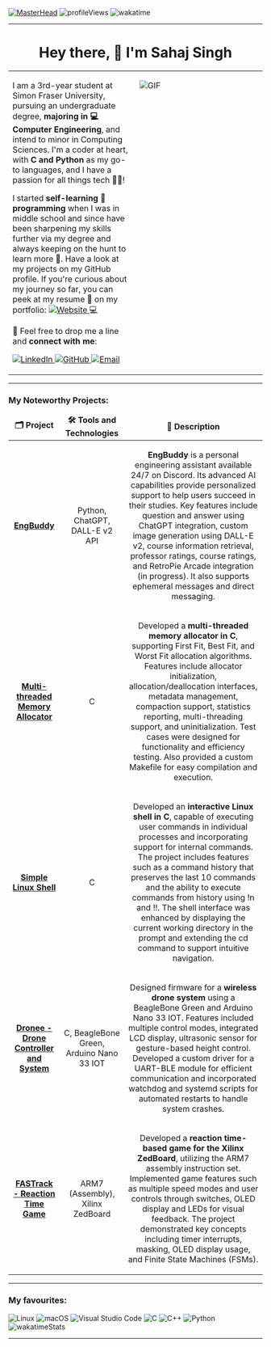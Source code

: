 [![MasterHead](https://user-images.githubusercontent.com/74038190/240304579-c288471c-be67-4fbb-af44-1c63ee9ed280.png)](http://www.sahajs.com)
![profileViews](https://komarev.com/ghpvc/?username=satiresage&label=Profile%20views&color=0e75b6&style=flat)
![wakatime](https://wakatime.com/badge/user/dc74a915-559e-4e2c-bc21-8f56febb5c74.svg)

-----
<h1 align="center">Hey there, 👋 I'm Sahaj Singh</h1>
<table border="0">
<tr>
<td valign="top" width="50%">
  
I am a 3rd-year student at Simon Fraser University, pursuing an undergraduate degree, <b>majoring in 💻 Computer Engineering</b>, and intend to minor in Computing Sciences. I'm a coder at heart, with <b>C and Python</b> as my go-to languages, and I have a passion for all things tech 👨‍💻!

I started <b>self-learning 🌱 programming</b> when I was in middle school and since have been sharpening my skills further via my degree and always keeping on the hunt to learn more 🔭. Have a look at my projects on my GitHub profile. If you're curious about my journey so far, you can peek at my resume 📜 on my portfolio:
<a href="http://www.sahajs.com">
  <img alt="Website" src="https://img.shields.io/badge/website-000000?style=for-the-badge&logo=About.me&logoColor=white" />
</a>💻

💬 Feel free to drop me a line and <b>connect with me</b>:
<p align="left">  
  <a href="https://www.linkedin.com/in/sahaj--singh/">
    <img alt="LinkedIn" src="https://img.shields.io/badge/LinkedIn-0077B5?style=flat-square&logo=linkedin&logoColor=white" />
  </a>
  
  <a href="https://github.com/SatireSage">
    <img alt="GitHub" src="https://img.shields.io/badge/GitHub-181717?style=flat-square&logo=github&logoColor=white" />
  </a>

  <a href="mailto:sahaj_singh@sfu.ca">
  <img alt="Email" src="https://img.shields.io/badge/Email-43853d?style=flat-square&logo=minutemailer&logoColor=white" />
</a>
</p>
</td>
<td valign="top" width="50%">

![GIF](https://github.com/SatireSage/SatireSage/assets/49692422/05c18881-e493-4b71-a64f-b0ee428115e1)

</td>
</tr>
</table>

-----
<h3 align="left"> My Noteworthy Projects:</h3>
<table>
  <thead align="center">
    <tr border: none;>
      <td><b>🗂️ Project</b></td>
      <td><b>🛠️ Tools and Technologies</b></td>
      <td><b>📝 Description</b></td>
    </tr>
  </thead>
  <tbody>
    <tr align="center">
      <td><a href="https://github.com/SatireSage/EngBuddy"><b>EngBuddy</b></a></td>
      <td><p>Python, ChatGPT, DALL-E v2 API</p></td>
      <td><p><b>EngBuddy</b> is a personal engineering assistant available 24/7 on Discord. Its advanced AI capabilities provide personalized support to help users succeed in their studies. Key features include question and answer using ChatGPT integration, custom image generation using DALL-E v2, course information retrieval, professor ratings, course ratings, and RetroPie Arcade integration (in progress). It also supports ephemeral messages and direct messaging.</p></td>
    </tr>
    <tr align="center">
      <td><a href="https://github.com/SatireSage/Multi-threaded-Memory-Allocator"><b>Multi-threaded Memory Allocator</b></a></td>
      <td><p>C</p></td>
      <td><p>Developed a <b>multi-threaded memory allocator in C</b>, supporting First Fit, Best Fit, and Worst Fit allocation algorithms. Features include allocator initialization, allocation/deallocation interfaces, metadata management, compaction support, statistics reporting, multi-threading support, and uninitialization. Test cases were designed for functionality and efficiency testing. Also provided a custom Makefile for easy compilation and execution.</p></td>
    </tr>
    <tr align="center">
      <td><a href="https://github.com/SatireSage/Simple-Linux-Shell"><b>Simple Linux Shell</b></a></td>
      <td><p>C</p></td>
      <td><p>Developed an <b>interactive Linux shell in C</b>, capable of executing user commands in individual processes and incorporating support for internal commands. The project includes features such as a command history that preserves the last 10 commands and the ability to execute commands from history using !n and !!. The shell interface was enhanced by displaying the current working directory in the prompt and extending the cd command to support intuitive navigation.</p></td>
    </tr>
    <tr align="center">
      <td><a href="https://github.com/SatireSage/Dronee"><b>Dronee - Drone Controller and System</b></a></td>
      <td><p>C, BeagleBone Green, Arduino Nano 33 IOT</p></td>
      <td><p>Designed firmware for a <b>wireless drone system</b> using a BeagleBone Green and Arduino Nano 33 IOT. Features included multiple control modes, integrated LCD display, ultrasonic sensor for gesture-based height control. Developed a custom driver for a UART-BLE module for efficient communication and incorporated watchdog and systemd scripts for automated restarts to handle system crashes.</p></td>
    </tr>
    <tr align="center">
      <td><a href="https://github.com/SatireSage/FASTrack"><b>FASTrack - Reaction Time Game</b></a></td>
      <td><p>ARM7 (Assembly), Xilinx ZedBoard</p></td>
      <td><p>Developed a <b>reaction time-based game for the Xilinx ZedBoard</b>, utilizing the ARM7 assembly instruction set. Implemented game features such as multiple speed modes and user controls through switches, OLED display and LEDs for visual feedback. The project demonstrated key concepts including timer interrupts, masking, OLED display usage, and Finite State Machines (FSMs).</p></td>
    </tr>
  </tbody>
</table>

-----
<h3 align="left">My favourites:</h3>

![Linux](https://img.shields.io/badge/Linux-FCC624?style=for-the-badge&logo=linux&logoColor=black)
![macOS](https://img.shields.io/badge/mac%20os-000000?style=for-the-badge&logo=macos&logoColor=F0F0F0)
![Visual Studio Code](https://img.shields.io/badge/Visual%20Studio%20Code-0078d7.svg?style=for-the-badge&logo=visual-studio-code&logoColor=white)
![C](https://img.shields.io/badge/c-%2300599C.svg?style=for-the-badge&logo=c&logoColor=white) ![C++](https://img.shields.io/badge/c++-%2300599C.svg?style=for-the-badge&logo=c%2B%2B&logoColor=white) ![Python](https://img.shields.io/badge/python-3670A0?style=for-the-badge&logo=python&logoColor=ffdd54)
![wakatimeStats](https://wakatime.com/share/@SatireSage/83aa9ff7-0b74-49a8-877f-e10f456e5e33.svg)

-----
<!---
![GitHub Streak](https://github-readme-streak-stats.herokuapp.com?user=SatireSage&theme=sunset-gradient&hide_border=true&background=0C1117)
![profileCard_1](https://github-readme-stats.vercel.app/api?username=satiresage&include_all_commits=true&count_private=true&show_icons=true&theme=great-gatsby&locale=en)
![profileCard_2](https://github-readme-stats.vercel.app/api/top-langs?username=satiresage&show_icons=true&locale=en&layout=compact&hide_progress=false&theme=great-gatsby)
![wakatimeStats](https://wakatime.com/share/@SatireSage/83aa9ff7-0b74-49a8-877f-e10f456e5e33.svg)
---!>
